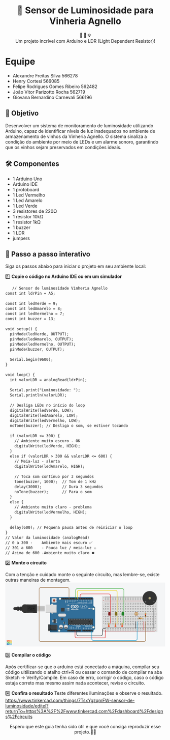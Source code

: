 <h1 align="center">🚀 Sensor de Luminosidade para Vinheria Agnello</h1>

<div align="center">
  <strong>🚨 🔧 💡</strong>
</div>
<div align="center">
  Um projeto incrível com Arduino e LDR (Light Dependent Resistor)!
</div>

# Equipe
- Alexandre Freitas Silva 566278
- Henry Cortesi 566085
- Felipe Rodrigues Gomes Ribeiro 562482
- João Vitor Parizotto Rocha 562719
- Giovana Bernardino Carnevali 566196

## 🎯 Objetivo
Desenvolver um sistema de monitoramento de luminosidade utilizando Arduino, capaz de identificar níveis de luz inadequados no ambiente de armazenamento de vinhos da Vinheria Agnello. O sistema sinaliza a condição do ambiente por meio de LEDs e um alarme sonoro, garantindo que os vinhos sejam preservados em condições ideais.

## 🛠️ Componentes
- 1 Arduino Uno
- Arduino IDE
- 1 protoboard
- 1 Led Vermelho
- 1 Led Amarelo
- 1 Led Verde
- 3 resistores de 220Ω
- 1 resistor 10kΩ
- 1 resistor 1kΩ
- 1 buzzer
- 1 LDR
- jumpers

## 📝 Passo a passo interativo

Siga os passos abaixo para iniciar o projeto em seu ambiente local:

1️⃣ **Copie o código no Arduino IDE ou em um simulador**

```
   // Sensor de luminosidade Vinheria Agnello
const int ldrPin = A5;

const int ledVerde = 9;
const int ledAmarelo = 8;
const int ledVermelho = 7;
const int buzzer = 13;

void setup() {
  pinMode(ledVerde, OUTPUT);
  pinMode(ledAmarelo, OUTPUT);
  pinMode(ledVermelho, OUTPUT);
  pinMode(buzzer, OUTPUT);

  Serial.begin(9600);
}

void loop() {
  int valorLDR = analogRead(ldrPin);

  Serial.print("Luminosidade: ");
  Serial.println(valorLDR);

  // Desliga LEDs no início do loop
  digitalWrite(ledVerde, LOW);
  digitalWrite(ledAmarelo, LOW);
  digitalWrite(ledVermelho, LOW);
  noTone(buzzer); // Desliga o som, se estiver tocando

  if (valorLDR <= 300) {
    // Ambiente muito escuro - OK
    digitalWrite(ledVerde, HIGH);
  }
  else if (valorLDR > 300 && valorLDR <= 600) {
    // Meia-luz - alerta
    digitalWrite(ledAmarelo, HIGH);
    
    // Toca som contínuo por 3 segundos
    tone(buzzer, 1000);  // Tom de 1 kHz
    delay(3000);         // Dura 3 segundos
    noTone(buzzer);      // Para o som
  }
  else {
    // Ambiente muito claro - problema
    digitalWrite(ledVermelho, HIGH);
  }

  delay(600); // Pequena pausa antes de reiniciar o loop
}
// Valor da luminosidade (analogRead)
// 0 a 300 -	Ambiente mais escuro ✅
// 301 a 600	- Pouca luz / meia-luz ⚠️
// Acima de 600 -Ambiente muito claro ❌

```


2️⃣ **Monte o circuito**

   Com a tenção e cuidado monte o seguinte circuito, mas lembre-se, existe outras maneiras de montagem.
    ![Sensor de Luminosidade](sensor.png)


3️⃣ **Compilar o código**

   Após certificar-se que o arduino está conectado a máquina, compilar seu código ultilizando o atalho ctrl+R ou cessar o comando de compilar na aba Sketch -> Verify/Compile. Em caso de erro, corrigir o código, caso o código estaja correto mas mesmo assim nada acontecer, revise o circuito.


4️⃣ **Confira o resultado**
Teste diferentes iluminações e observe o resultado.
https://www.tinkercad.com/things/7TsxYgzqmFW-sensor-de-luminosidade/editel?returnTo=https%3A%2F%2Fwww.tinkercad.com%2Fdashboard%2Fdesigns%2Fcircuits


<div align="center">
  Espero que este guia tenha sido útil e que você consiga reproduzir esse projeto.🎉😄
</div>
